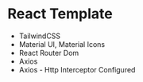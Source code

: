 # React Template

- TailwindCSS
- Material UI, Material Icons
- React Router Dom
- Axios
- Axios - Http Interceptor Configured